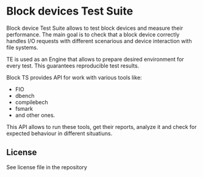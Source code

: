 # Block devices Test Suite

Block device Test Suite allows to test block devices and measure their performance. The main goal is to check that a block device correctly handles I/O requests with different scenarious and device interaction with file systems.

TE is used as an Engine that allows to prepare desired environment for every test. This guarantees reproducible test results.

Block TS provides API for work with various tools like:
* FIO
* dbench
* compilebech
* fsmark
* and other ones.

This API allows to run these tools, get their reports, analyze it and check for expected behaviour in different situatiuns.

## License

See license file in the repository
